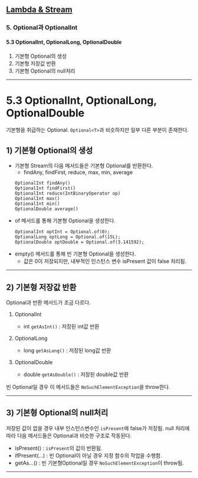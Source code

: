 ## <a href = "../README.md" target="_blank">Lambda & Stream</a>

### 5. Optional과 OptionalInt
#### 5.3 OptionalInt, OptionalLong, OptionalDouble
1) 기본형 Optional의 생성
2) 기본형 저장값 반환
3) 기본형 Optional의 null처리

---

# 5.3 OptionalInt, OptionalLong, OptionalDouble

기본형을 취급하는 Optional.
`Optional<T>`과 비슷하지만 일부 다른 부분이 존재한다.

## 1) 기본형 Optional의 생성

- 기본형 Stream의 다음 메서드들은 기본형 Optional를 반환한다.
  - findAny, findFirst, reduce, max, min, average
  ```
  OptionalInt findAny()
  OptionalInt findFirst()
  OptionalInt reduce(IntBinaryOperator op)
  OptionalInt max()
  OptionalInt min()
  OptionalDouble average()
  ```
- of 메서드를 통해 기본형 Optional을 생성한다.
  ```
  OptionalInt optInt = Optional.of(0);
  OptionalLong optLong = Optional.of(15L);
  OptionalDouble optDouble = Optional.of(3.141592);
  ```
- empty() 메서드를 통해 빈 기본형 Optional을 생성한다.
  - 값은 0이 저장되지만, 내부적인 인스턴스 변수 isPresent 값이 false 처리됨.

---

## 2) 기본형 저장값 반환
Optional과 반환 메서드가 조금 다르다.

1. OptionalInt
   - int `getAsInt()` : 저장된 int값 반환

2. OptionalLong
   - long `getAsLong()` : 저장된 long값 반환

3. OptionalDouble
   - double `getAsDouble()` : 저장된 double값 반환

빈 Optional일 경우 이 메서드들은 `NoSuchElementException`을 throw한다.

---

## 3) 기본형 Optional의 null처리
저장된 값이 없을 경우 내부 인스턴스변수인 `isPresent`에 false가 저장됨.
null 처리에 따라 다음 메서드들은 Optional과 비슷한 구조로 작동된다.

- isPresent() : `isPresent`의 값이 반환됨.
- ifPresent(...) : 빈 Optional이 아닐 경우 지정 함수의 작업을 수행함.
- getAs...() : 빈 기본형Optional일 경우 `NoSuchElementException`이 throw됨.

---
